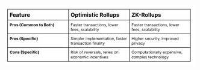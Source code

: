 ![scroll](https://raw.githubusercontent.com/Kodluyoruz/taskforce/main/build-on-scroll/scroll-rollups/Rollups.png)
